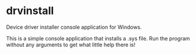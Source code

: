 drvinstall
==========

Device driver installer console application for Windows.

This is a simple console application that installs a .sys file. Run the
program without any arguments to get what little help there is!
